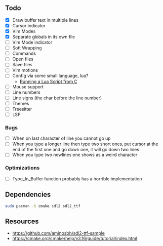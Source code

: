 ## Todo

- [x] Draw buffer text in multiple lines
- [x] Cursor indicator
- [x] Vim Modes
- [x] Separate globals in its own file
- [ ] Vim Mode indicator
- [ ] Soft Wrapping
- [ ] Commands
- [ ] Open files
- [ ] Save files
- [ ] Vim motions
- [ ] Config via some small language, lua?
  - [Running a Lua Script from C](https://www.oreilly.com/library/view/creating-solid-apis/9781491986301/ch01.html)
- [ ] Mouse support
- [ ] Line numbers
- [ ] Line signs (the char before the line number)
- [ ] Themes
- [ ] Treesitter
- [ ] LSP

### Bugs

- [ ] When on last character of line you cannot go up
- [ ] When you type a longer line then type two short ones, put cursor at the
      end of the first one and go down one, it will go down two lines
- [ ] When you type two newlines one shows as a weird character

### Optimizations

- [ ] Type_In_Buffer function probably has a horrible implementation

## Dependencies

```bash
sudo pacman -S cmake sdl2 sdl2_ttf
```

## Resources

- https://github.com/aminosbh/sdl2-ttf-sample
- https://cmake.org/cmake/help/v3.16/guide/tutorial/index.html
